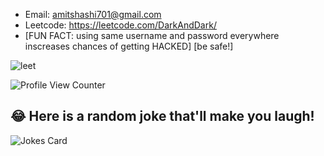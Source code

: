 
- Email: amitshashi701@gmail.com
- Leetcode: https://leetcode.com/DarkAndDark/ 
- [FUN FACT: using same username and password everywhere inscreases chances of getting HACKED]
[be safe!]


![leet](https://user-images.githubusercontent.com/73923245/232561950-c41b7cf0-c1c0-4ce4-9228-7bde81b19434.JPG)



![ Profile View Counter](https://komarev.com/ghpvc/?username=AmitShashi)



## 😂 Here is a random joke that'll make you laugh!
![Jokes Card](https://readme-jokes.vercel.app/api)


